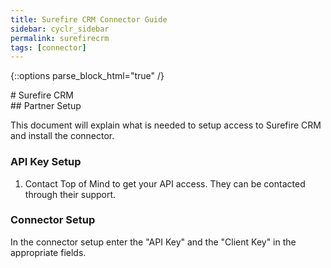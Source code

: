 ```yaml
---
title: Surefire CRM Connector Guide
sidebar: cyclr_sidebar
permalink: surefirecrm
tags: [connector]
---
```

{::options parse_block_html="true" /}
<section class="card py-5 my-5">
# Surefire CRM


</section>
<section class="card py-5 my-5">
## Partner Setup

This document will explain what is needed to setup access to Surefire CRM and install the connector.

### API Key Setup

1. Contact Top of Mind to get your API access. They can be contacted through their support.

### Connector Setup
In the connector setup enter the "API Key" and the "Client Key" in the appropriate fields.
</section>
